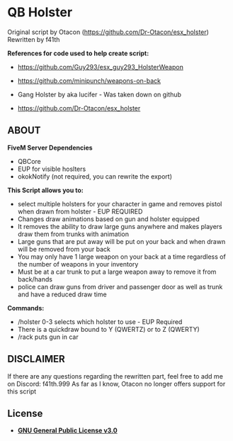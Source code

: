 # QB Holster

Original script by Otacon (https://github.com/Dr-Otacon/esx_holster)
Rewritten by f41th

**References for code used to help create script:**

- https://github.com/Guy293/esx_guy293_HolsterWeapon

- https://github.com/minipunch/weapons-on-back

- Gang Holster by aka lucifer - Was taken down on github

- https://github.com/Dr-Otacon/esx_holster


## ABOUT
**FiveM Server Dependencies**
- QBCore
- EUP for visible hoslters
- okokNotify (not required, you can rewrite the export)

**This Script allows you to:**
- select multiple holsters for your character in game and removes pistol when drawn from holster - EUP REQUIRED
- Changes draw animations based on gun and holster equipped
- It removes the ability to draw large guns anywhere and makes players draw them from trunks with animation
- Large guns that are put away will be put on your back and when drawn will be removed from your back
- You may only have 1 large weapon on your back at a time regardless of the number of weapons in your inventory
- Must be at a car trunk to put a large weapon away to remove it from back/hands
- police can draw guns from driver and passenger door as well as trunk and have a reduced draw time
 
 **Commands:**
 - /holster 0-3 selects which holster to use - EUP Required
 - There is a quickdraw bound to Y (QWERTZ) or to Z (QWERTY)
 - /rack puts gun in car
 
 ## DISCLAIMER
 
 If there are any questions regarding the rewritten part, feel free to add me on Discord: f41th.999
 As far as I know, Otacon no longer offers support for this script
 
 ## License

- **[GNU General Public License v3.0](https://github.com/f41th999/qb_holster/blob/master/LICENSE)**

